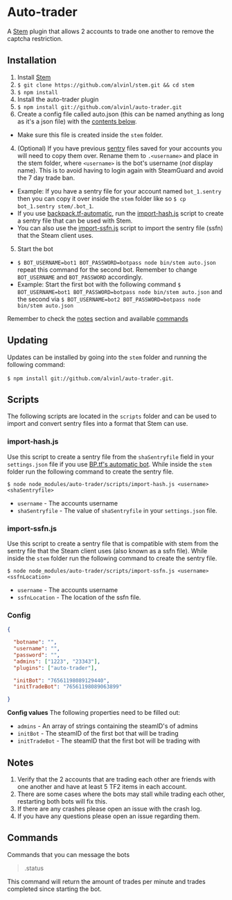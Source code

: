 Auto-trader
===
A [Stem](https://github.com/alvinl/stem) plugin that allows 2 accounts to trade one another to remove the captcha restriction.

## Installation
1. Install [Stem](https://github.com/alvinl/stem)
  1. `$ git clone https://github.com/alvinl/stem.git && cd stem`
  2. `$ npm install`
2. Install the auto-trader plugin
  1. `$ npm install git://github.com/alvinl/auto-trader.git`
3. Create a config file called auto.json (this can be named anything as long as it's a json file) with the [contents below](#config).
  - Make sure this file is created inside the `stem` folder.
4. (Optional) If you have previous [sentry](https://github.com/seishun/node-steam#sentry) files saved for your accounts you will need to copy them over. Rename them to `.<username>` and place in the stem folder, where `<username>` is the bot's username (*not* display name).
 This is to avoid having to login again with SteamGuard and avoid the 7 day trade ban.
  - Example: If you have a sentry file for your account named `bot_1.sentry` then you can copy it over inside the `stem` folder like so `$ cp bot_1.sentry stem/.bot_1`.
  - If you use [backpack.tf-automatic](https://bitbucket.org/srabouin/backpack.tf-automatic/src), run the [import-hash.js](#import-hashjs) script to create a sentry file that can be used with Stem.
  - You can also use the [import-ssfn.js](#import-ssfnjs) script to import the sentry file (ssfn) that the Steam client uses.
5. Start the bot
  - `$ BOT_USERNAME=bot1 BOT_PASSWORD=botpass node bin/stem auto.json` repeat this command for the second bot. Remember to change `BOT_USERNAME` and `BOT_PASSWORD` accordingly.
  - Example: Start the first bot with the following command `$ BOT_USERNAME=bot1 BOT_PASSWORD=botpass node bin/stem auto.json` and the second via `$ BOT_USERNAME=bot2 BOT_PASSWORD=botpass node bin/stem auto.json`

Remember to check the [notes](#notes) section and available [commands](#commands)

## Updating
Updates can be installed by going into the `stem` folder and running the following command:

`$ npm install git://github.com/alvinl/auto-trader.git`.

## Scripts
The following scripts are located in the `scripts` folder and can be used to import and convert sentry files into a format that Stem can use.
### import-hash.js
Use this script to create a sentry file from the `shaSentryfile` field in your `settings.json` file if you use [BP.tf's automatic bot](https://bitbucket.org/srabouin/backpack.tf-automatic/). While inside the `stem` folder run the following command to create the sentry file.

`$ node node_modules/auto-trader/scripts/import-hash.js <username> <shaSentryfile>`
- `username` - The accounts username
- `shaSentryfile` - The value of `shaSentryfile` in your `settings.json` file.

### import-ssfn.js
Use this script to create a sentry file that is compatible with stem from the sentry file that the Steam client uses (also known as a ssfn file). While inside the `stem` folder run the following command to create the sentry file.

`$ node node_modules/auto-trader/scripts/import-ssfn.js <username> <ssfnLocation>`
- `username` - The accounts username
- `ssfnLocation` - The location of the ssfn file.

### Config
```json
{

  "botname": "",
  "username": "",
  "password": "",
  "admins": ["1223", "23343"],
  "plugins": ["auto-trader"],

  "initBot": "76561198089129440",
  "initTradeBot": "76561198089063899"

}
```
**Config values**
The following properties need to be filled out:
  - `admins` - An array of strings containing the steamID's of admins
  - `initBot` - The steamID of the first bot that will be trading
  - `initTradeBot` - The steamID that the first bot will be trading with

## Notes
1. Verify that the 2 accounts that are trading each other are friends with one another and have at least 5 TF2 items in each account.
2. There are some cases where the bots may stall while trading each other, restarting both bots will fix this.
3. If there are any crashes please open an issue with the crash log.
4. If you have any questions please open an issue regarding them.

## Commands
Commands that you can message the bots
> .status

This command will return the amount of trades per minute and trades completed since starting the bot.
